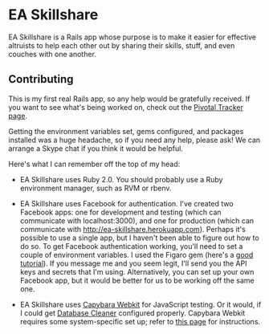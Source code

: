 # EA Skillshare

EA Skillshare is a Rails app whose purpose is to make it easier for
effective altruists to help each other out by sharing their skills,
stuff, and even couches with one another.

## Contributing

This is my first real Rails app, so any help would be gratefully
received. If you want to see what's being worked on, check out the
[Pivotal Tracker page](https://www.pivotaltracker.com/s/projects/953138).

Getting the environment variables set, gems configured, and packages
installed was a huge headache, so if you need any help, please ask! We
can arrange a Skype chat if you think it would be helpful.

Here's what I can remember off the top of my head:

* EA Skillshare uses Ruby 2.0. You should probably use a Ruby
  environment manager, such as RVM or rbenv.

* EA Skillshare uses Facebook for authentication. I've created two
  Facebook apps: one for development and testing (which can
  communicate with localhost:3000), and one for production (which can
  communicate with http://ea-skillshare.herokuapp.com). Perhaps it's
  possible to use a single app, but I haven't been able to figure out
  how to do so. To get Facebook authentication working, you'll need to
  set a couple of environment variables. I used the Figaro gem (here's
  a
  [good tutorial](http://railsapps.github.io/rails-environment-variables.html)).
  If you message me and you seem legit, I'll send you the API keys and
  secrets that I'm using. Alternatively, you can set up your own
  Facebook app, but it would be better for us to be working off the
  same one.

* EA Skillshare uses
  [Capybara Webkit](https://github.com/thoughtbot/capybara-webkit) for
  JavaScript testing. Or it would, if I could get
  [Database Cleaner](https://github.com/bmabey/database_cleaner)
  configured properly. Capybara Webkit requires some system-specific
  set up; refer to
  [this page](https://github.com/thoughtbot/capybara-webkit/wiki/Installing-Qt-and-compiling-capybara-webkit)
  for instructions.